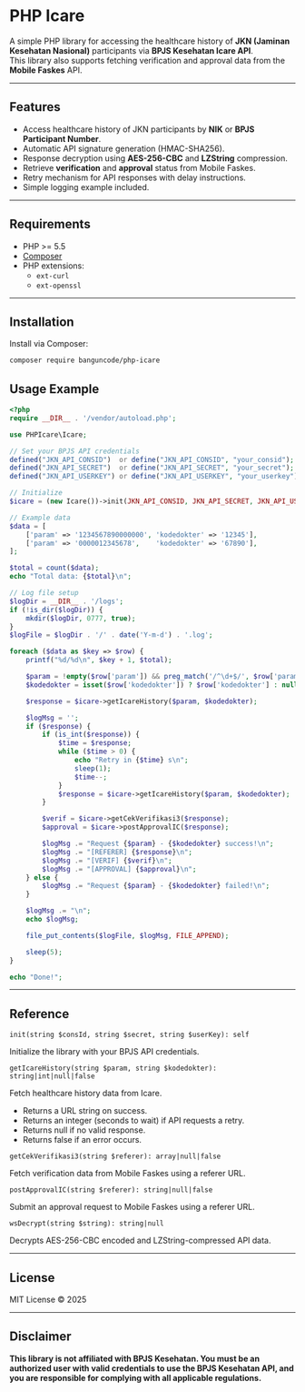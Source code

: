 # PHP Icare

A simple PHP library for accessing the healthcare history of **JKN (Jaminan Kesehatan Nasional)** participants via **BPJS Kesehatan Icare API**.  
This library also supports fetching verification and approval data from the **Mobile Faskes** API.

---

## Features
- Access healthcare history of JKN participants by **NIK** or **BPJS Participant Number**.
- Automatic API signature generation (HMAC-SHA256).
- Response decryption using **AES-256-CBC** and **LZString** compression.
- Retrieve **verification** and **approval** status from Mobile Faskes.
- Retry mechanism for API responses with delay instructions.
- Simple logging example included.

---

## Requirements
- PHP >= 5.5
- [Composer](https://getcomposer.org/)
- PHP extensions:
  - `ext-curl`
  - `ext-openssl`

---

## Installation
Install via Composer:

```bash
composer require banguncode/php-icare
```

## Usage Example
```php
<?php
require __DIR__ . '/vendor/autoload.php';

use PHPIcare\Icare;

// Set your BPJS API credentials
defined("JKN_API_CONSID")  or define("JKN_API_CONSID", "your_consid");
defined("JKN_API_SECRET")  or define("JKN_API_SECRET", "your_secret");
defined("JKN_API_USERKEY") or define("JKN_API_USERKEY", "your_userkey");

// Initialize
$icare = (new Icare())->init(JKN_API_CONSID, JKN_API_SECRET, JKN_API_USERKEY);

// Example data
$data = [
    ['param' => '1234567890000000', 'kodedokter' => '12345'],
    ['param' => '0000012345678',    'kodedokter' => '67890'],
];

$total = count($data);
echo "Total data: {$total}\n";

// Log file setup
$logDir = __DIR__ . '/logs';
if (!is_dir($logDir)) {
    mkdir($logDir, 0777, true);
}
$logFile = $logDir . '/' . date('Y-m-d') . '.log';

foreach ($data as $key => $row) {
    printf("%d/%d\n", $key + 1, $total);

    $param = !empty($row['param']) && preg_match('/^\d+$/', $row['param']) ? $row['param'] : null;
    $kodedokter = isset($row['kodedokter']) ? $row['kodedokter'] : null;

    $response = $icare->getIcareHistory($param, $kodedokter);

    $logMsg = '';
    if ($response) {
        if (is_int($response)) {
            $time = $response;
            while ($time > 0) {
                echo "Retry in {$time} s\n";
                sleep(1);
                $time--;
            }
            $response = $icare->getIcareHistory($param, $kodedokter);
        }

        $verif = $icare->getCekVerifikasi3($response);
        $approval = $icare->postApprovalIC($response);

        $logMsg .= "Request {$param} - {$kodedokter} success!\n";
        $logMsg .= "[REFERER] {$response}\n";
        $logMsg .= "[VERIF] {$verif}\n";
        $logMsg .= "[APPROVAL] {$approval}\n";
    } else {
        $logMsg .= "Request {$param} - {$kodedokter} failed!\n";
    }

    $logMsg .= "\n";
    echo $logMsg;

    file_put_contents($logFile, $logMsg, FILE_APPEND);

    sleep(5);
}

echo "Done!";
```

---

## Reference
```init(string $consId, string $secret, string $userKey): self```

Initialize the library with your BPJS API credentials.

```getIcareHistory(string $param, string $kodedokter): string|int|null|false```

Fetch healthcare history data from Icare.
- Returns a URL string on success.
- Returns an integer (seconds to wait) if API requests a retry.
- Returns null if no valid response.
- Returns false if an error occurs.

```getCekVerifikasi3(string $referer): array|null|false```

Fetch verification data from Mobile Faskes using a referer URL.

```postApprovalIC(string $referer): string|null|false```

Submit an approval request to Mobile Faskes using a referer URL.

```wsDecrypt(string $string): string|null```

Decrypts AES-256-CBC encoded and LZString-compressed API data.

---

## License
MIT License © 2025

---

## Disclaimer
**This library is not affiliated with BPJS Kesehatan.
You must be an authorized user with valid credentials to use the BPJS Kesehatan API, and you are responsible for complying with all applicable regulations.**
